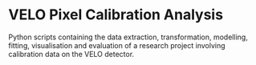 # VELO Pixel Calibration Analysis
Python scripts containing the data extraction, transformation, modelling, fitting, visualisation and evaluation of a research project involving calibration data on the VELO detector.
